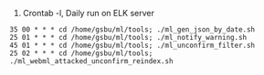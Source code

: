  1. Crontab -l,  Daily run on ELK server
 
```
35 00 * * * cd /home/gsbu/ml/tools; ./ml_gen_json_by_date.sh 
25 01 * * * cd /home/gsbu/ml/tools; ./ml_notify_warning.sh 
45 01 * * * cd /home/gsbu/ml/tools; ./ml_unconfirm_filter.sh 
25 02 * * * cd /home/gsbu/ml/tools; ./ml_webml_attacked_unconfirm_reindex.sh

```
